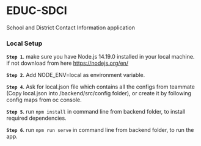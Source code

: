# EDUC-SDCI

School and District Contact Information application

### Local Setup

**`Step 1`**. make sure you have Node.js 14.19.0 installed in your local machine. if not download from here https://nodejs.org/en/

**`Step 2`**. Add NODE_ENV=local as environment variable.

**`Step 4`**. Ask for local.json file which contains all the configs from teammate (Copy local.json into /backend/src/config folder), or create it by following config maps from oc console.

**`Step 5`**. run `npm install` in command line from backend folder, to install required dependencies.

**`Step 6`**. run `npm run serve` in command line from backend folder, to run the app.
